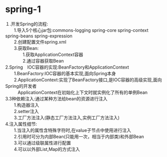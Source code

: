 # spring-1

１.开发Spring的流程:<br/>
&nbsp;&nbsp; &nbsp; &nbsp;  1.导入5个核心jar包:commons-logging spring-core spring-context spring-beans spring-expression<br/>
   &nbsp;&nbsp; &nbsp; &nbsp;  2.创建配置文件spring.xml<br/>
   &nbsp;&nbsp; &nbsp; &nbsp;  3.获取Bean:<br/>
       &nbsp;&nbsp; &nbsp; &nbsp;  &nbsp;&nbsp; &nbsp; &nbsp;  1.获取ApplicationContext容器<br/>
      &nbsp;&nbsp; &nbsp; &nbsp;   &nbsp;&nbsp; &nbsp; &nbsp;  2.通过容器获取Bean<br/>
2.Spring　IOC容器的实现:BeanFactory和ApplicationContext<br/>
   &nbsp;&nbsp; &nbsp; &nbsp;  1.BeanFactory:IOC容器的基本实现,面向Spring本身<br/>
  &nbsp;&nbsp; &nbsp; &nbsp;   2.ApplicationContext:实现了BeanFactory接口,是IOC容器的高级实现,面向Spring的开发者<br/>
   &nbsp;&nbsp; &nbsp; &nbsp; &nbsp;&nbsp;  ApplicationContext在初始化上下文时就实例化了所有的单例Bean<br/>
3.3种依赖注入:通过某种方法给bean的资源进行注入<br/>
   &nbsp;&nbsp; &nbsp; &nbsp;  1.构造器注入<br/>
  &nbsp;&nbsp; &nbsp; &nbsp;   2.setter注入<br/>
  &nbsp;&nbsp; &nbsp; &nbsp;   3.工厂方法注入(静态工厂方法注入,实例工厂方法注入)<br/>
4.注入属性细节:<br/>
  &nbsp;&nbsp; &nbsp; &nbsp;   1.当注入的属性含特殊字符时,在value子节点中使用<![CDATA[＜属性＞]]>进行注入<br/>
  &nbsp;&nbsp; &nbsp; &nbsp;   2.引用时可分为内部Bean(只能用一次，相当于内部类)和外部Bean<br/>
  &nbsp;&nbsp; &nbsp; &nbsp;   3.可以通过级联属性进行配置<br/>
  &nbsp;&nbsp; &nbsp; &nbsp;   4.可以以外部List,Map的方式注入<br/>
